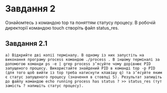 # Завдання 2

Ознайомтесь з командою top та поняттям статусу процесу. В робочій директорії командою touch створіть файл status_res. 

## Завдання 2.1
    a) Відкрийте дві копії терміналу. В одному із них запустіть на виконання програму process командою ./process . В іншому терміналі за допомогою команди ps -e | grep process з’ясуйте чому дорівнює PID запущеного процесу. Використайте знайдений PID в команді top -p PID (для того щоб вийти із top треба натиснути клавішу q) та з’ясуйте яким є статус запущеного процесу (значення в стовпці S). Результат запишіть до файлу командою echo running process has status ? >> status_res (тут замість ? напишіть статус процесу). 
